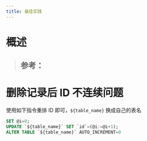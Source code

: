```yaml
---
title: 最佳实践
---
```


# 概述

> ## 参考：

# 删除记录后 ID 不连续问题

使用如下指令重排 ID 即可，`${table_name}` 换成自己的表名

```sql
SET @i=0;
UPDATE `${table_name}` SET `id`=(@i:=@i+1);
ALTER TABLE `${table_name}` AUTO_INCREMENT=0
```
